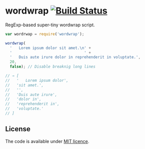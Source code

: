 # wordwrap [![Build Status](https://travis-ci.org/smikhalevski/wordwrap.svg)](https://travis-ci.org/smikhalevski/wordwrap)

RegExp-based super-tiny wordwrap script.

```javascript
var wordrwap = require('wordwrap');

wordwrap(
  '   Lorem ipsum dolor sit amet.\n' +
  '                                ' +
  '   Duis aute irure dolor in reprehenderit in voluptate.',
  20,
  false); // Disable breaknig long lines

// → [
//   '   Lorem ipsum dolor',
//   'sit amet.',
//   '',
//   'Duis aute irure',
//   'dolor in',
//   'reprehenderit in',
//   'voluptate.'
// ]
```

## License

The code is available under [MIT licence](LICENSE.txt).
